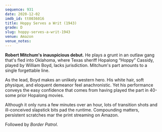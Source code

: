 ```yaml
---
sequence: 931
date: 2020-12-02
imdb_id: tt0036016
title: Hoppy Serves a Writ (1943)
grade: D
slug: hoppy-serves-a-writ-1943
venue: Amazon
venue_notes:
---
```


**Robert Mitchum's inauspicious debut.** He plays a grunt in an outlaw gang that's fled into Oklahoma, where Texas sheriff Hopalong “Hoppy” Cassidy, played by William Boyd, lacks jurisdiction. Mitchum's part amounts to a single forgettable line.

<!-- end -->

As the lead, Boyd makes an unlikely western hero. His white hair, soft physique, and eloquent demeanor feel anachronistic. Yet his performance conveys the easy confidence that comes from having played the part in 40-some prior Hopalong movies.

Although it only runs a few minutes over an hour, lots of transition shots and ill-conceived slapstick bits pad the runtime. Compounding matters, persistent scratches mar the print streaming on Amazon.

Followed by <span data-imdb-id="tt0035692">_Border Patrol_</span>.